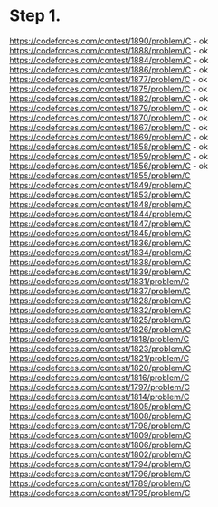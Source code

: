 # Step 1.
https://codeforces.com/contest/1890/problem/C - ok  
https://codeforces.com/contest/1888/problem/C - ok   
https://codeforces.com/contest/1884/problem/C - ok   
https://codeforces.com/contest/1886/problem/C - ok    
https://codeforces.com/contest/1877/problem/C - ok   
https://codeforces.com/contest/1875/problem/C - ok  
https://codeforces.com/contest/1882/problem/C - ok  
https://codeforces.com/contest/1879/problem/C - ok   
https://codeforces.com/contest/1870/problem/C - ok   
https://codeforces.com/contest/1867/problem/C - ok   
https://codeforces.com/contest/1869/problem/C - ok   
https://codeforces.com/contest/1858/problem/C - ok   
https://codeforces.com/contest/1859/problem/C - ok    
https://codeforces.com/contest/1856/problem/C - ok  
https://codeforces.com/contest/1855/problem/C  
https://codeforces.com/contest/1849/problem/C  
https://codeforces.com/contest/1853/problem/C  
https://codeforces.com/contest/1848/problem/C  
https://codeforces.com/contest/1844/problem/C  
https://codeforces.com/contest/1847/problem/C  
https://codeforces.com/contest/1845/problem/C  
https://codeforces.com/contest/1836/problem/C  
https://codeforces.com/contest/1834/problem/C  
https://codeforces.com/contest/1838/problem/C  
https://codeforces.com/contest/1839/problem/C  
https://codeforces.com/contest/1831/problem/C  
https://codeforces.com/contest/1837/problem/C  
https://codeforces.com/contest/1828/problem/C  
https://codeforces.com/contest/1832/problem/C  
https://codeforces.com/contest/1825/problem/C  
https://codeforces.com/contest/1826/problem/C  
https://codeforces.com/contest/1818/problem/C  
https://codeforces.com/contest/1823/problem/C  
https://codeforces.com/contest/1821/problem/C  
https://codeforces.com/contest/1820/problem/C  
https://codeforces.com/contest/1816/problem/C  
https://codeforces.com/contest/1797/problem/C  
https://codeforces.com/contest/1814/problem/C  
https://codeforces.com/contest/1805/problem/C  
https://codeforces.com/contest/1808/problem/C  
https://codeforces.com/contest/1798/problem/C  
https://codeforces.com/contest/1809/problem/C  
https://codeforces.com/contest/1806/problem/C  
https://codeforces.com/contest/1802/problem/C  
https://codeforces.com/contest/1794/problem/C  
https://codeforces.com/contest/1796/problem/C  
https://codeforces.com/contest/1789/problem/C  
https://codeforces.com/contest/1795/problem/C  
